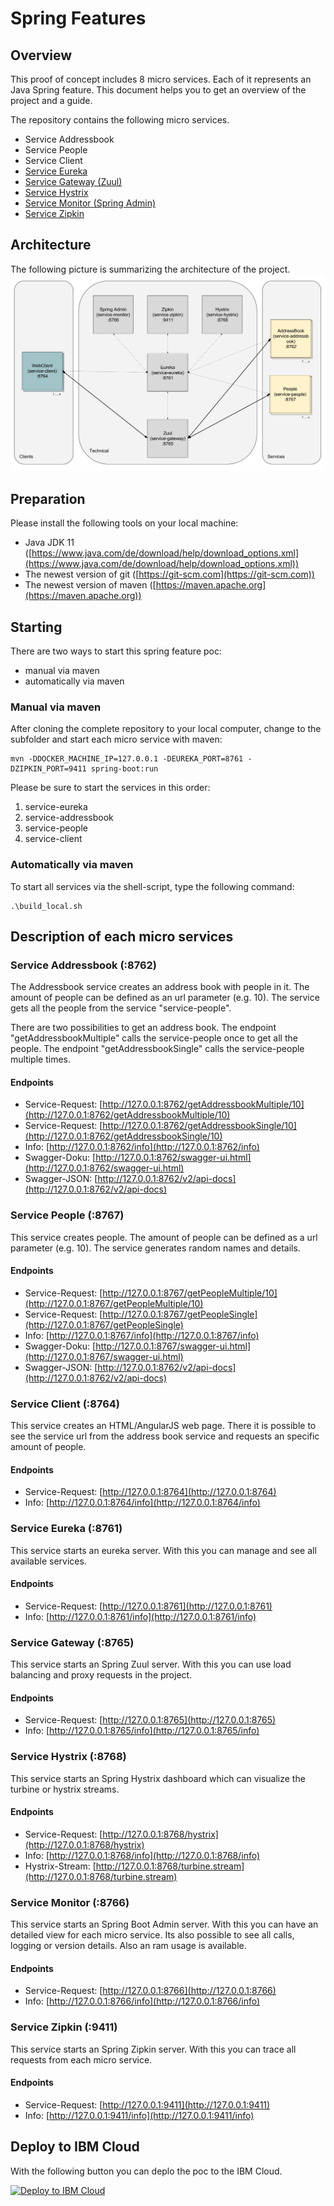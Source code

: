 # Spring Features

## Overview
This proof of concept includes 8 micro services. Each of it represents an Java Spring feature. This document helps 
you to get an overview of the project and a guide.

The repository contains the following micro services.

* Service Addressbook
* Service People
* Service Client
* [Service Eureka](https://cloud.spring.io/spring-cloud-netflix)
* [Service Gateway (Zuul)](https://spring.io/guides/gs/routing-and-filtering)
* [Service Hystrix](https://spring.io/guides/gs/circuit-breaker)
* [Service Monitor (Spring Admin)](https://github.com/codecentric/spring-boot-admin)
* [Service Zipkin](https://cloud.spring.io/spring-cloud-sleuth/spring-cloud-sleuth.html)

## Architecture
The following picture is summarizing the architecture of the project.
![Image of the architecture](./architecture.png)


## Preparation
Please install the following tools on your local machine:
* Java JDK 11 ([https://www.java.com/de/download/help/download_options.xml](https://www.java.com/de/download/help/download_options.xml))
* The newest version of git ([https://git-scm.com](https://git-scm.com))
* The newest version of maven ([https://maven.apache.org](https://maven.apache.org))

## Starting
There are two ways to start this spring feature poc:
* manual via maven
* automatically via maven

### Manual via maven
After cloning the complete repository to your local computer, change to the subfolder and start each micro service with
maven:
```
mvn -DDOCKER_MACHINE_IP=127.0.0.1 -DEUREKA_PORT=8761 -DZIPKIN_PORT=9411 spring-boot:run
```
Please be sure to start the services in this order:
1. service-eureka
2. service-addressbook
3. service-people
4. service-client

### Automatically via maven
To start all services via the shell-script, type the following command:
```
.\build_local.sh
```

## Description of each micro services

### Service Addressbook (:8762)
The Addressbook service creates an address book with people in it. The amount of people can be defined as an url 
parameter (e.g. 10).  The service gets all the people from the service "service-people".

There are two possibilities to get an address book. The endpoint "getAddressbookMultiple" calls the service-people once 
to get all the people. The endpoint "getAddressbookSingle" calls the service-people multiple times. 

#### Endpoints
* Service-Request: [http://127.0.0.1:8762/getAddressbookMultiple/10](http://127.0.0.1:8762/getAddressbookMultiple/10)
* Service-Request: [http://127.0.0.1:8762/getAddressbookSingle/10](http://127.0.0.1:8762/getAddressbookSingle/10)
* Info: [http://127.0.0.1:8762/info](http://127.0.0.1:8762/info)
* Swagger-Doku: [http://127.0.0.1:8762/swagger-ui.html](http://127.0.0.1:8762/swagger-ui.html)
* Swagger-JSON: [http://127.0.0.1:8762/v2/api-docs](http://127.0.0.1:8762/v2/api-docs)

### Service People (:8767)
This service creates people. The amount of people can be defined as a url parameter (e.g. 10). The service generates 
random names and details.

#### Endpoints
* Service-Request: [http://127.0.0.1:8767/getPeopleMultiple/10](http://127.0.0.1:8767/getPeopleMultiple/10)
* Service-Request: [http://127.0.0.1:8767/getPeopleSingle](http://127.0.0.1:8767/getPeopleSingle)
* Info: [http://127.0.0.1:8767/info](http://127.0.0.1:8767/info)
* Swagger-Doku: [http://127.0.0.1:8767/swagger-ui.html](http://127.0.0.1:8767/swagger-ui.html)
* Swagger-JSON: [http://127.0.0.1:8762/v2/api-docs](http://127.0.0.1:8762/v2/api-docs)

### Service Client (:8764)
This service creates an HTML/AngularJS web page. There it is possible to see the service url from the address book 
service and requests an specific amount of people.

#### Endpoints
* Service-Request: [http://127.0.0.1:8764](http://127.0.0.1:8764)
* Info: [http://127.0.0.1:8764/info](http://127.0.0.1:8764/info)

### Service Eureka (:8761)
This service starts an eureka server. With this you can manage and see all available services.

#### Endpoints
* Service-Request: [http://127.0.0.1:8761](http://127.0.0.1:8761)
* Info: [http://127.0.0.1:8761/info](http://127.0.0.1:8761/info)

### Service Gateway (:8765)
This service starts an Spring Zuul server. With this you can use load balancing and proxy requests in the project.

#### Endpoints
* Service-Request: [http://127.0.0.1:8765](http://127.0.0.1:8765)
* Info: [http://127.0.0.1:8765/info](http://127.0.0.1:8765/info)

### Service Hystrix (:8768)
This service starts an Spring Hystrix dashboard which can visualize the turbine or hystrix streams.

#### Endpoints
* Service-Request: [http://127.0.0.1:8768/hystrix](http://127.0.0.1:8768/hystrix)
* Info: [http://127.0.0.1:8768/info](http://127.0.0.1:8768/info)
* Hystrix-Stream: [http://127.0.0.1:8768/turbine.stream](http://127.0.0.1:8768/turbine.stream)

### Service Monitor (:8766)
This service starts an Spring Boot Admin server. With this you can have an detailed view for each micro service. Its also
possible to see all calls, logging or version details. Also an ram usage is available.

#### Endpoints
* Service-Request: [http://127.0.0.1:8766](http://127.0.0.1:8766)
* Info: [http://127.0.0.1:8766/info](http://127.0.0.1:8766/info)

### Service Zipkin (:9411)
This service starts an Spring Zipkin server. With this you can trace all requests from each micro service.

#### Endpoints
* Service-Request: [http://127.0.0.1:9411](http://127.0.0.1:9411)
* Info: [http://127.0.0.1:9411/info](http://127.0.0.1:9411/info)

## Deploy to IBM Cloud
With the following button you can deplo the poc to the IBM Cloud.

[![Deploy to IBM Cloud](https://cloud.ibm.com/devops/setup/deploy/button.png)](https://bluemix.net/deploy?repository=https://github.com/IBM/spring-features.git)